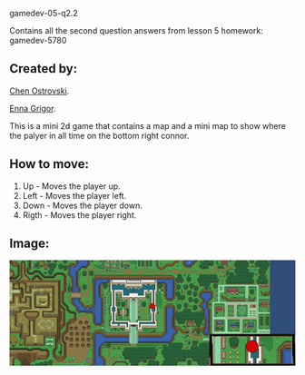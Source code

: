 gamedev-05-q2.2


Contains all the second question answers from lesson 5 homework: gamedev-5780

## Created by:

[Chen Ostrovski](https://github.com/ChenOst).

[Enna Grigor](https://github.com/ennagrigor).


This is a mini 2d game that contains a map and a mini map to show where the palyer in all time on the bottom right connor.

## How to move:

1. Up - Moves the player up.
2. Left - Moves the player left.
3. Down - Moves the player down.
4. Rigth - Moves the player right.

## Image:
![Image description](https://raw.githubusercontent.com/ennagrigor/GameDev-05-q2.2/master/Screenshot_1.png)
